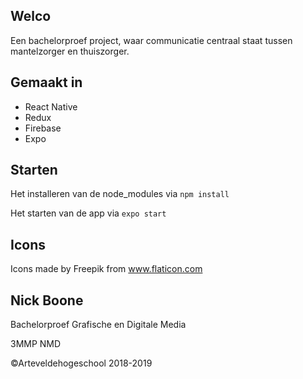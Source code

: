## Welco

Een bachelorproef project, waar communicatie centraal staat tussen mantelzorger en thuiszorger.

## Gemaakt in

- React Native
- Redux
- Firebase
- Expo

## Starten

Het installeren van de node_modules via `npm install`

Het starten van de app via `expo start`

## Icons

Icons made by Freepik from www.flaticon.com   

## Nick Boone

Bachelorproef Grafische en Digitale Media

3MMP NMD

©Arteveldehogeschool 2018-2019


